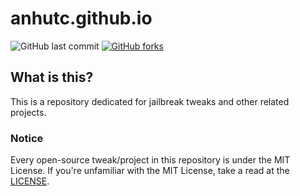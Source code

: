 # anhutc.github.io
![GitHub last commit](https://img.shields.io/github/last-commit/anhutc/anhutc.github.io.svg?style=for-the-badge) [![GitHub forks](https://img.shields.io/github/license/anhutc/anhutc.github.io.svg?style=for-the-badge)](https://github.com/anhutc/anhutc.github.io/license)

## What is this?
This is a repository dedicated for jailbreak tweaks and other related projects.

### Notice
Every open-source tweak/project in this repository is under the MIT License. If you're unfamiliar with the MIT License, take a read at the [LICENSE](https://github.com/anhutc/anhutc.github.io/blob/master/LICENSE). 
